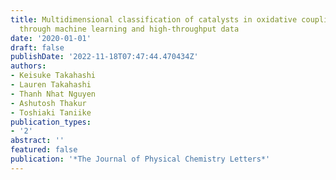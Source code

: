 ```yaml
---
title: Multidimensional classification of catalysts in oxidative coupling of methane
  through machine learning and high-throughput data
date: '2020-01-01'
draft: false
publishDate: '2022-11-18T07:47:44.470434Z'
authors:
- Keisuke Takahashi
- Lauren Takahashi
- Thanh Nhat Nguyen
- Ashutosh Thakur
- Toshiaki Taniike
publication_types:
- '2'
abstract: ''
featured: false
publication: '*The Journal of Physical Chemistry Letters*'
---
```


